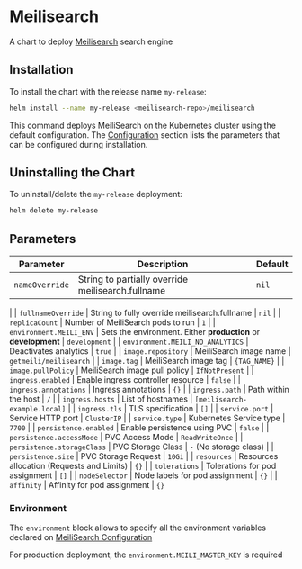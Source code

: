 # Meilisearch

A chart to deploy [Meilisearch](https://github.com/meilisearch/MeiliSearch) search engine

## Installation

To install the chart with the release name `my-release`:

```bash
helm install --name my-release <meilisearch-repo>/meilisearch
```

This command deploys MeiliSearch on the Kubernetes cluster using the default configuration. The [Configuration]() section lists the parameters that can be configured during installation.

## Uninstalling the Chart

To uninstall/delete the `my-release` deployment:

```bash
helm delete my-release
```


## Parameters

| Parameter                        | Description                                                    | Default                           |
|----------------------------------|----------------------------------------------------------------|-----------------------------------|
| `nameOverride`                   | String to partially override meilisearch.fullname              | `nil`
|
| `fullnameOverride`               | String to fully override meilisearch.fullname                  | `nil`
|
| `replicaCount`                   | Number of MeiliSearch pods to run                              | `1`
|
| `environment.MEILI_ENV`          | Sets the environment. Either **production** or **development** | `development`
|
| `environment.MEILI_NO_ANALYTICS` | Deactivates analytics                                          | `true`
|
| `image.repository`               | MeiliSearch image name                                         | `getmeili/meilisearch`
|
| `image.tag`                      | MeiliSearch image tag                                          | `{TAG_NAME}`
|
| `image.pullPolicy`               | MeiliSearch image pull policy                                  | `IfNotPresent`
|
| `ingress.enabled`                | Enable ingress controller resource                             | `false`
|
| `ingress.annotations`            | Ingress annotations                                            | `{}`
|
| `ingress.path`                   | Path within the host                                           | `/`
|
| `ingress.hosts`                  | List of hostnames                                              | `[meilisearch-example.local]`
|
| `ingress.tls`                    | TLS specification                                              | `[]`
|
| `service.port`                   | Service HTTP port                                              | `ClusterIP`
|
| `service.type`                   | Kubernetes Service type                                        | `7700`
|
| `persistence.enabled`            | Enable persistence using PVC                                   | `false`
|
| `persistence.accessMode`         | PVC Access Mode                                                | `ReadWriteOnce`
|
| `persistence.storageClass`       | PVC Storage Class                                              | `-` (No storage class)
|
| `persistence.size`               | PVC Storage Request                                            | `10Gi`
|
| `resources`                      | Resources allocation (Requests and Limits)                     | `{}`
|
| `tolerations`                    | Tolerations for pod assignment                                 | `[]`
|
| `nodeSelector`                   | Node labels for pod assignment                                 | `{}`
|
| `affinity`                       | Affinity for pod assignment                                    | `{}`

### Environment

The `environment` block allows to specify all the environment variables declared on [MeiliSearch Configuration](https://docs.meilisearch.com/guides/advanced_guides/configuration.html#passing-arguments-via-the-command-line)

For production deployment, the `environment.MEILI_MASTER_KEY` is required

